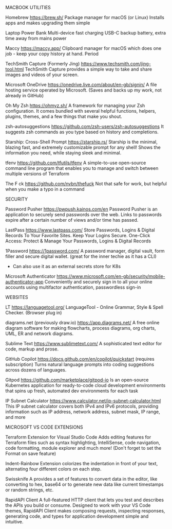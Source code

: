 MACBOOK UTILITIES

Homebrew
https://brew.sh/
Package manager for macOS (or Linux)
Installs apps and makes upgrading them simple

Laptop Power Bank
Multi-device fast charging USB-C backup battery, extra time away from mains power

Maccy
https://maccy.app/
Clipboard manager for macOS which does one job - keep your copy history at hand. Period


TechSmith Capture (Formerly Jing)
https://www.techsmith.com/jing-tool.html
TechSmith Capture provides a simple way to take and share images and videos of your screen.

Microsoft OneDrive
https://onedrive.live.com/about/en-gb/signin/
A file hosting service operated by Microsoft. (Saves and backs up my work, not already in GitHub)

Oh My Zsh
https://ohmyz.sh/
A framework for managing your Zsh configuration. It comes bundled with several helpful functions, helpers, plugins, themes, and a few things that make you shout.

zsh-autosuggestions
https://github.com/zsh-users/zsh-autosuggestions
It suggests zsh commands as you type based on history and completions.

Starship: Cross-Shell Prompt
https://starship.rs/
Starship is the minimal, blazing fast, and extremely customizable prompt for any shell! Shows the information you need, while staying sleek and minimal.

tfenv
https://github.com/tfutils/tfenv
A simple-to-use open-source command line program that enables you to manage and switch between multiple versions of Terraform

The F ck
https://github.com/nvbn/thefuck
Not that safe for work, but helpful when you make a typo in a command



SECURITY

Password Pusher
https://pwpush.kainos.com/en
Password Pusher is an application to securely send passwords over the web. Links to passwords expire after a certain number of views and/or time has passed.

LastPass
https://www.lastpass.com/
Store Passwords, Logins & Digital Records To Your Favorite Sites. Keep Your Logins Secure. One-Click Access: Protect & Manage Your Passwords, Logins & Digital Records

1Password 
https://1password.com/
A password manager, digital vault, form filler and secure digital wallet. (great for the inner techie as it has a CLI)
- Can also use it as an external secrets store for K8s

Microsoft Authenticator
https://www.microsoft.com/en-gb/security/mobile-authenticator-app
Conveniently and securely sign in to all your online accounts using multifactor authentication, passwordless sign-in 


WEBSITES

LT
https://languagetool.org/
LanguageTool - Online Grammar, Style & Spell Checker. (Browser plug in)

diagrams.net (previously draw.io)
https://app.diagrams.net/ 
A free online diagram software for making flowcharts, process diagrams, org charts, UML, ER and network diagrams.

Sublime Text 
https://www.sublimetext.com/
A sophisticated text editor for code, markup and prose.

GitHub Copilot 
https://docs.github.com/en/copilot/quickstart
(requires subscription)
Turns natural language prompts into coding suggestions across dozens of languages.

Gitpod
https://github.com/marketplace/gitpod-io
Is an open-source Kubernetes application for ready-to-code cloud development environments that spins up fresh, automated dev environments for each task

IP Subnet Calculator
https://www.calculator.net/ip-subnet-calculator.html
This IP subnet calculator covers both IPv4 and IPv6 protocols, providing information such as IP address, network address, subnet mask, IP range, and more


MICROSOFT VS CODE EXTENSIONS

Terraform Extension for Visual Studio Code
Adds editing features for Terraform files such as syntax highlighting, IntelliSense, code navigation, code formatting, module explorer and much more!
(Don't forget to set the Format on save feature)

Indent-Rainbow
Extension colorizes the indentation in front of your text, alternating four different colors on each step.

Swissknife
A provides a set of features to convert data in the editor, like converting to hex, base64 or to generate new data like current timestamps or random strings, etc.

RapidAPI Client
A full-featured HTTP client that lets you test and describes the APIs you build or consume. Designed to work with your VS Code themes, RapidAPI Client makes composing requests, inspecting responses, generating code, and types for application development simple and intuitive.





















